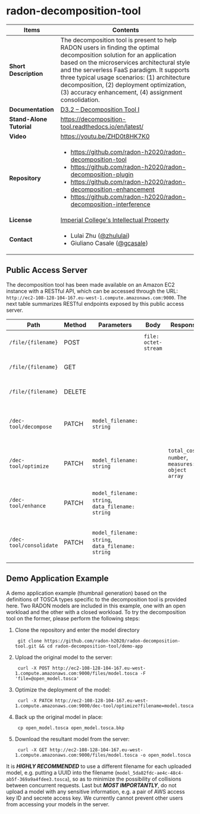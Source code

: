 # radon-decomposition-tool

| Items | Contents |
| --- | --- |
| **Short Description** | The decomposition tool is present to help RADON users in finding the optimal decomposition solution for an application based on the microservices architectural style and the serverless FaaS paradigm. It supports three typical usage scenarios: (1) architecture decomposition, (2) deployment optimization, (3) accuracy enhancement, (4) assignment consolidation. |
| **Documentation** | [D3.2 – Decomposition Tool I](http://radon-h2020.eu/wp-content/uploads/2020/01/D3.2-Decomposition-Tool-I.pdf) |
| **Stand-Alone Tutorial** | https://decomposition-tool.readthedocs.io/en/latest/ |
| **Video** | https://youtu.be/ZHD0t8HK7K0 |
| **Repository** | <ul><li>https://github.com/radon-h2020/radon-decomposition-tool</li><li>https://github.com/radon-h2020/radon-decomposition-plugin</li><li>https://github.com/radon-h2020/radon-decomposition-enhancement</li><li>https://github.com/radon-h2020/radon-decomposition-interference</li></ul> |
| **License** | [Imperial College's Intellectual Property](https://www.imperial.ac.uk/enterprise/business/industry-partnerships-and-commercialisation/technology-licensing/) |
| **Contact**| <ul><li>Lulai Zhu ([@zhululai](https://github.com/zhululai))</li><li>Giuliano Casale ([@gcasale](https://github.com/gcasale))</li></ul> |

## Public Access Server
The decomposition tool has been made available on an Amazon EC2 instance with a RESTful API, which can be accessed through the URL: `http://ec2-108-128-104-167.eu-west-1.compute.amazonaws.com:9000`. The next table summarizes RESTful endpoints exposed by this public access server.

| Path | Method | Parameters | Body | Response | Description |
| --- | --- | --- | --- | --- | --- |
| `/file/{filename}` | POST |  | `file: octet-stream` |  | Upload a file to the server |
| `/file/{filename}` | GET |  |  |  | Download a file from the server |
| `/file/{filename}` | DELETE |  |  |  | Delete a file in the server |
| `/dec-tool/decompose` | PATCH | `model_filename: string` |  |  | Decompose the architecture of a RADON model |
| `/dec-tool/optimize` | PATCH | `model_filename: string` |  | `total_cost: number`, `measures: object array` | Optimize the deployment of a RADON model |
| `/dec-tool/enhance` | PATCH | `model_filename: string`, `data_filename: string` |  |  | Enhance the accuracy of a RADON model |
| `/dec-tool/consolidate` | PATCH | `model_filename: string`, `data_filename: string` |  |  | Consolidate the assignment of a RADON model |

## Demo Application Example
A demo application example (thumbnail generation) based on the definitions of TOSCA types specific to the decomposition tool is provided here. Two RADON models are included in this example, one with an open workload and the other with a closed workload. To try the decomposition tool on the former, please perform the following steps:
1. Clone the repository and enter the model directory

		git clone https://github.com/radon-h2020/radon-decomposition-tool.git && cd radon-decomposition-tool/demo-app
2. Upload the original model to the server:

		curl -X POST http://ec2-108-128-104-167.eu-west-1.compute.amazonaws.com:9000/files/model.tosca -F 'file=@open_model.tosca'
3. Optimize the deployment of the model:

		curl -X PATCH http://ec2-108-128-104-167.eu-west-1.compute.amazonaws.com:9000/dec-tool/optimize?filename=model.tosca
4. Back up the original model in place:

		cp open_model.tosca open_model.tosca.bkp
5. Download the resultant model from the server:

		curl -X GET http://ec2-108-128-104-167.eu-west-1.compute.amazonaws.com:9000/files/model.tosca -o open_model.tosca
It is ***HIGHLY RECOMMENDED*** to use a different filename for each uploaded model, e.g. putting a UUID into the filename (`model_5da82fdc-ae4c-48c4-ab5f-369a9a4fdee3.tosca`), so as to minimize the possibility of collisions between concurrent requests. Last but ***MOST IMPORTANTLY***, do not upload a model with any sensitive information, e.g. a pair of AWS access key ID and secrete access key. We currently cannot prevent other users from accessing your models in the server.
